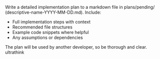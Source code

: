 Write a detailed implementation plan to a markdown file in plans/pending/ (descriptive-name-YYYY-MM-DD.md). Include:
- Full implementation steps with context
- Recommended file structures
- Example code snippets where helpful
- Any assumptions or dependencies

The plan will be used by another developer, so be thorough and clear. ultrathink
